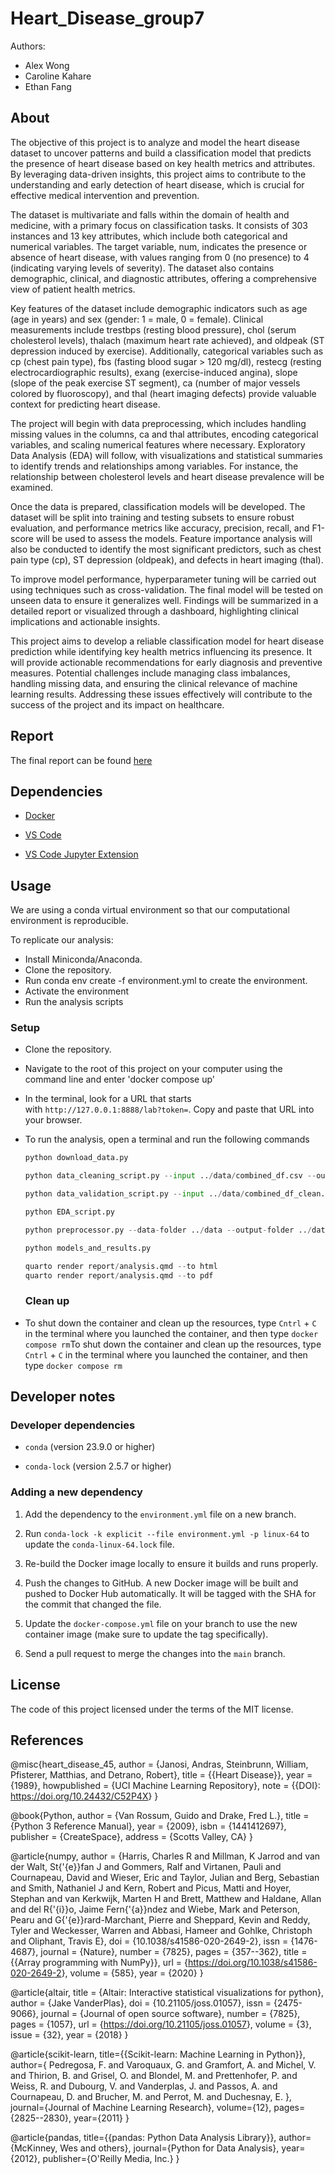 # Heart_Disease_group7

Authors:

-   Alex Wong
-   Caroline Kahare
-   Ethan Fang

## About

The objective of this project is to analyze and model the heart disease dataset to uncover patterns and build a classification model that predicts the presence of heart disease based on key health metrics and attributes. By leveraging data-driven insights, this project aims to contribute to the understanding and early detection of heart disease, which is crucial for effective medical intervention and prevention.

The dataset is multivariate and falls within the domain of health and medicine, with a primary focus on classification tasks. It consists of 303 instances and 13 key attributes, which include both categorical and numerical variables. The target variable, num, indicates the presence or absence of heart disease, with values ranging from 0 (no presence) to 4 (indicating varying levels of severity). The dataset also contains demographic, clinical, and diagnostic attributes, offering a comprehensive view of patient health metrics.

Key features of the dataset include demographic indicators such as age (age in years) and sex (gender: 1 = male, 0 = female). Clinical measurements include trestbps (resting blood pressure), chol (serum cholesterol levels), thalach (maximum heart rate achieved), and oldpeak (ST depression induced by exercise). Additionally, categorical variables such as cp (chest pain type), fbs (fasting blood sugar \> 120 mg/dl), restecg (resting electrocardiographic results), exang (exercise-induced angina), slope (slope of the peak exercise ST segment), ca (number of major vessels colored by fluoroscopy), and thal (heart imaging defects) provide valuable context for predicting heart disease.

The project will begin with data preprocessing, which includes handling missing values in the columns, ca and thal attributes, encoding categorical variables, and scaling numerical features where necessary. Exploratory Data Analysis (EDA) will follow, with visualizations and statistical summaries to identify trends and relationships among variables. For instance, the relationship between cholesterol levels and heart disease prevalence will be examined.

Once the data is prepared, classification models will be developed. The dataset will be split into training and testing subsets to ensure robust evaluation, and performance metrics like accuracy, precision, recall, and F1-score will be used to assess the models. Feature importance analysis will also be conducted to identify the most significant predictors, such as chest pain type (cp), ST depression (oldpeak), and defects in heart imaging (thal).

To improve model performance, hyperparameter tuning will be carried out using techniques such as cross-validation. The final model will be tested on unseen data to ensure it generalizes well. Findings will be summarized in a detailed report or visualized through a dashboard, highlighting clinical implications and actionable insights.

This project aims to develop a reliable classification model for heart disease prediction while identifying key health metrics influencing its presence. It will provide actionable recommendations for early diagnosis and preventive measures. Potential challenges include managing class imbalances, handling missing data, and ensuring the clinical relevance of machine learning results. Addressing these issues effectively will contribute to the success of the project and its impact on healthcare.

## Report

The final report can be found [here](docs/final_report.html)

## Dependencies

-   [Docker](https://www.docker.com/)

-   [VS Code](https://code.visualstudio.com/download)

-   [VS Code Jupyter Extension](https://marketplace.visualstudio.com/items?itemName=ms-toolsai.jupyter)

## Usage

We are using a conda virtual environment so that our computational environment is reproducible.

To replicate our analysis:

-   Install Miniconda/Anaconda.
-   Clone the repository.
-   Run conda env create -f environment.yml to create the environment.
-   Activate the environment
-   Run the analysis scripts

### Setup

-   Clone the repository.

-   Navigate to the root of this project on your computer using the command line and enter 'docker compose up'

-   In the terminal, look for a URL that starts with `http://127.0.0.1:8888/lab?token=`. Copy and paste that URL into your browser.

-   To run the analysis, open a terminal and run the following commands

    ``` python
    python download_data.py

    python data_cleaning_script.py --input ../data/combined_df.csv --output ../data/combined_df_clean.csv

    python data_validation_script.py --input ../data/combined_df_clean.csv

    python EDA_script.py

    python preprocessor.py --data-folder ../data --output-folder ../data

    python models_and_results.py

    quarto render report/analysis.qmd --to html
    quarto render report/analysis.qmd --to pdf
    ```

    <div>

    ### Clean up

    </div>

-   To shut down the container and clean up the resources, type `Cntrl` + `C` in the terminal where you launched the container, and then type `docker compose rm`To shut down the container and clean up the resources, type `Cntrl` + `C` in the terminal where you launched the container, and then type `docker compose rm`

## Developer notes

### Developer dependencies

-   `conda` (version 23.9.0 or higher)

-   `conda-lock` (version 2.5.7 or higher)

### Adding a new dependency

1.  Add the dependency to the `environment.yml` file on a new branch.

2.  Run `conda-lock -k explicit --file environment.yml -p linux-64` to update the `conda-linux-64.lock` file.

3.  Re-build the Docker image locally to ensure it builds and runs properly.

4.  Push the changes to GitHub. A new Docker image will be built and pushed to Docker Hub automatically. It will be tagged with the SHA for the commit that changed the file.

5.  Update the `docker-compose.yml` file on your branch to use the new container image (make sure to update the tag specifically).

6.  Send a pull request to merge the changes into the `main` branch.

## License

The code of this project licensed under the terms of the MIT license.

## References

@misc{heart_disease_45, author = {Janosi, Andras, Steinbrunn, William, Pfisterer, Matthias, and Detrano, Robert}, title = {{Heart Disease}}, year = {1989}, howpublished = {UCI Machine Learning Repository}, note = {{DOI}: <https://doi.org/10.24432/C52P4X>} }

@book{Python, author = {Van Rossum, Guido and Drake, Fred L.}, title = {Python 3 Reference Manual}, year = {2009}, isbn = {1441412697}, publisher = {CreateSpace}, address = {Scotts Valley, CA} }

@article{numpy, author = {Harris, Charles R and Millman, K Jarrod and van der Walt, St{'{e}}fan J and Gommers, Ralf and Virtanen, Pauli and Cournapeau, David and Wieser, Eric and Taylor, Julian and Berg, Sebastian and Smith, Nathaniel J and Kern, Robert and Picus, Matti and Hoyer, Stephan and van Kerkwijk, Marten H and Brett, Matthew and Haldane, Allan and del R{'{i}}o, Jaime Fern{'{a}}ndez and Wiebe, Mark and Peterson, Pearu and G{'{e}}rard-Marchant, Pierre and Sheppard, Kevin and Reddy, Tyler and Weckesser, Warren and Abbasi, Hameer and Gohlke, Christoph and Oliphant, Travis E}, doi = {10.1038/s41586-020-2649-2}, issn = {1476-4687}, journal = {Nature}, number = {7825}, pages = {357--362}, title = {{Array programming with NumPy}}, url = {<https://doi.org/10.1038/s41586-020-2649-2>}, volume = {585}, year = {2020} }

@article{altair, title = {Altair: Interactive statistical visualizations for python}, author = {Jake VanderPlas}, doi = {10.21105/joss.01057}, issn = {2475-9066}, journal = {Journal of open source software}, number = {7825}, pages = {1057}, url = {<https://doi.org/10.21105/joss.01057>}, volume = {3}, issue = {32}, year = {2018} }

@article{scikit-learn, title={{Scikit-learn: Machine Learning in Python}}, author={ Pedregosa, F. and Varoquaux, G. and Gramfort, A. and Michel, V. and Thirion, B. and Grisel, O. and Blondel, M. and Prettenhofer, P. and Weiss, R. and Dubourg, V. and Vanderplas, J. and Passos, A. and Cournapeau, D. and Brucher, M. and Perrot, M. and Duchesnay, E. }, journal={Journal of Machine Learning Research}, volume={12}, pages={2825--2830}, year={2011} }

@article{pandas, title={{pandas: Python Data Analysis Library}}, author={McKinney, Wes and others}, journal={Python for Data Analysis}, year={2012}, publisher={O'Reilly Media, Inc.} }

